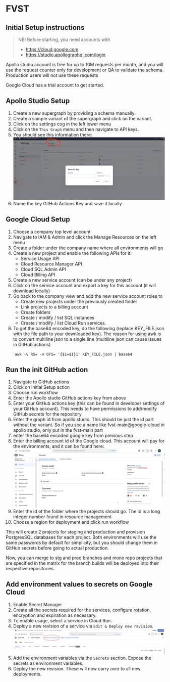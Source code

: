 # FVST

## Initial Setup instructions

> NB! Before starting, you need accounts with
>
> - https://cloud.google.com
> - https://studio.apollographql.com/login

Apollo studio account is free for up to 10M requests per month, and you will use the request counter only for development or QA to validate the schema. Production users will not use these requests

Google Cloud has a trial account to get started.

## Apollo Studio Setup

1. Create a new supergraph by providing a schema manually.
2. Create a sample variant of the supergraph and click on the variant.
3. Click on the settings cog in the left lower menu
4. Click on the `This Graph` menu and then navigate to API keys.
5. You should see this information there: ![apollo-key](apollo-setup.png)
6. Name the key GitHub Actions Key and save it locally

## Google Cloud Setup

1. Choose a company top level account
2. Navigate to IAM & Admin and click the Manage Resources on the left menu
3. Create a folder under the company name where all environments will go
4. Create a new project and enable the following APIs for it:
   - Service Usage API
   - Cloud Resource Manager API
   - Cloud SQL Admin API
   - Cloud Billing API
5. Create a new service account (can be under any project)
6. Click on the service account and export a key for this account (it will download locally)
7. Go back to the company view and add the new service account roles to
   - Create new projects under the previously created folder
   - Link projects to a billing account
   - Create folders
   - Create / modify / list SQL instances
   - Create / modify / list Cloud Run services.
8. To get the base64 encoded key, do the following (replace KEY_FILE.json with the file path to your downloaded key). The reason for using awk is to convert multiline json to a single line (multiline json can cause issues in GitHub actions)

```
    awk -v RS= -v OFS= '{$1=$1}1' KEY_FILE.json | base64
```

## Run the init GitHub action

1. Navigate to GitHub actions
2. Click on Initial Setup action
3. Choose run workflow
4. Enter the Apollo studio GitHub actions key from above
5. Enter your GitHub actions key (this can be found in developer settings of your GitHub account). This needs to have permissions to add/modify GitHub secrets for the repository
6. Enter the graph id from apollo studio. This should be just the id part without the variant. So if you see a name like fvst-main@google-cloud in apollo studio, only put in the fvst-main part
7. enter the base64 encoded google key from previous step
8. Enter the billing account id of the Google cloud. This account will pay for the environments, and it can be found here: ![billing-account](billing-account-id.png)
9. Enter the id of the folder where the projects should go. The id is a long integer number found in resource management
10. Choose a region for deployment and click run workflow

This will create 2 projects for staging and production and provision PostgresSQL databases
for each project. Both environments will use the same passwords by default for simplicity, but you should change them in GitHub secrets before going to actual production.

Now, you can merge to stg and prod branches and mono repo projects that are specified in the matrix for the branch builds will be deployed into their respective repositories.

## Add environment values to secrets on Google Cloud

1. Enable Secret Manager
2. Create all the secrets required for the services, configure rotation, encryption and expiration as necessary.
3. To enable usage, select a service in Cloud Run.
4. Deploy a new revision of a service via `Edit & Deploy new revision`. ![deploy-new-revision](deploy-new-revision.png)
5. Add the environment variables via the `Secrets` section. Expose the secrets as environment variables.
6. Deploy the new revision. These will now carry over to all new deployments.

